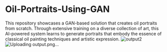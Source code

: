 # Oil-Portraits-Using-GAN
This repository showcases a GAN-based solution that creates oil portraits from scratch. Through extensive training on a diverse collection of art, this AI-powered system learns to generate portraits that embody the essence of classical oil painting techniques and artistic expression.
![output2](https://github.com/cielo112/Oil-Portraits-Using-GAN/assets/113077476/1ea95fd6-91a0-4234-8887-0be30761faac)
![Uploading output.png…]()
